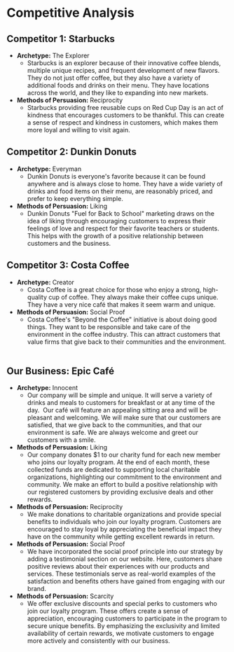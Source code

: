 # Competitive Analysis

## Competitor 1: Starbucks
- **Archetype:** The Explorer 
    - Starbucks is an explorer because of their innovative coffee blends, multiple unique recipes, and frequent development of new flavors. They do not just offer coffee, but they also have a variety of additional foods and drinks on their menu. They have locations across the world, and they like to expanding into new markets. 
 
- **Methods of Persuasion:** Reciprocity 
    - Starbucks providing free reusable cups on Red Cup Day is an act of kindness that encourages customers to be thankful. This can create a sense of respect and kindness in customers, which makes them more loyal and willing to visit again. 
 
## Competitor 2: Dunkin Donuts 
- **Archetype:** Everyman  
    - Dunkin Donuts is everyone's favorite because it can be found anywhere and is always close to home. They have a wide variety of drinks and food items on their menu, are reasonably priced, and prefer to keep everything simple. 
 
- **Methods of Persuasion:** Liking 
    - Dunkin Donuts "Fuel for Back to School" marketing draws on the idea of liking through encouraging customers to express their feelings of love and respect for their favorite teachers or students. This helps with the growth of a positive relationship between customers and the business. 
 
## Competitor 3: Costa Coffee
- **Archetype:** Creator 
    - Costa Coffee is a great choice for those who enjoy a strong, high-quality cup of coffee. They always make their coffee cups unique. They have a very nice café that makes it seem warm and unique.
 
- **Methods of Persuasion:** Social Proof 
    - Costa Coffee's "Beyond the Coffee" initiative is about doing good things. They want to be responsible and take care of the environment in the coffee industry. This can attract customers that value firms that give back to their communities and the environment.
 
## Our Business: Epic Café
- **Archetype:** Innocent 
    - Our company will be simple and unique. It will serve a variety of drinks and meals to customers for breakfast or at any time of the day.  Our café will feature an appealing sitting area and will be pleasant and welcoming. We will make sure that our customers are satisfied, that we give back to the communities, and that our environment is safe. We are always welcome and greet our customers with a smile.  
 
- **Methods of Persuasion:** Liking 
    - Our company donates $1 to our charity fund for each new member who joins our loyalty program. At the end of each month, these collected funds are dedicated to supporting local charitable organizations, highlighting our commitment to the environment and community. We make an effort to build a positive relationship with our registered customers by providing exclusive deals and other rewards. 
- **Methods of Persuasion:** Reciprocity
    - We make donations to charitable organizations and provide special benefits to individuals who join our loyalty program. Customers are encouraged to stay loyal by appreciating the beneficial impact they have on the community while getting excellent rewards in return.
- **Methods of Persuasion:** Social Proof
    - We have incorporated the social proof principle into our strategy by adding a testimonial section on our website. Here, customers share positive reviews about their experiences with our products and services. These testimonials serve as real-world examples of the satisfaction and benefits others have gained from engaging with our brand.
- **Methods of Persuasion:** Scarcity
    - We offer exclusive discounts and special perks to customers who join our loyalty program. These offers create a sense of appreciation, encouraging customers to participate in the program to secure unique benefits. By emphasizing the exclusivity and limited availability of certain rewards, we motivate customers to engage more actively and consistently with our business.


